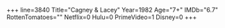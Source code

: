 +++
line=3840
Title="Cagney & Lacey"
Year=1982
Age="7+"
IMDb="6.7"
RottenTomatoes=""
Netflix=0
Hulu=0
PrimeVideo=1
Disney=0
+++

